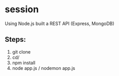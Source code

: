 # session
Using Node.js built a REST API (Express, MongoDB)

## Steps:
1. git clone <url> <folder>
2. cd/<folder>
3. npm install 
4. node app.js / nodemon app.js 
